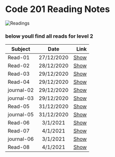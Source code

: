# Code 201 Reading Notes
![Readings](https://www.scotthyoung.com/blog/wp-content/uploads/2019/01/notes.png)
### below youll find all reads for level 2

| Subject      | Date           | Link    |
| -------------|:-------------: | -----:|
| Read-01      | 27/12/2020     | [Show](https://shayth1.github.io/ReadingNotes02/class-01) |
| Read-02      | 28/12/2020     | [Show](https://shayth1.github.io/ReadingNotes02/class-02) |
| Read-03      | 29/12/2020     | [Show](https://shayth1.github.io/ReadingNotes02/read-03) |
| Read-04      | 29/12/2020     | [Show](https://shayth1.github.io/ReadingNotes02/read-04) |
| journal-02      | 29/12/2020     | [Show](https://shayth1.github.io/ReadingNotes02/journal02) |
| journal-03      | 29/12/2020     | [Show](https://shayth1.github.io/ReadingNotes02/journal03) |
| Read-05      | 31/12/2020     | [Show](https://shayth1.github.io/ReadingNotes02/read-05) |
| journal-05      | 31/12/2020     | [Show](https://shayth1.github.io/ReadingNotes02/journal05) |
| Read-06      | 3/1/2021     | [Show](https://shayth1.github.io/ReadingNotes02/read-06) |
| Read-07      | 4/1/2021     | [Show](https://shayth1.github.io/ReadingNotes02/read-07) |
journal-06      | 3/1/2021     | [Show](https://shayth1.github.io/ReadingNotes02/journal-06) |
| Read-08      | 4/1/2021     | [Show](https://shayth1.github.io/ReadingNotes02/read-08) |
 
 


